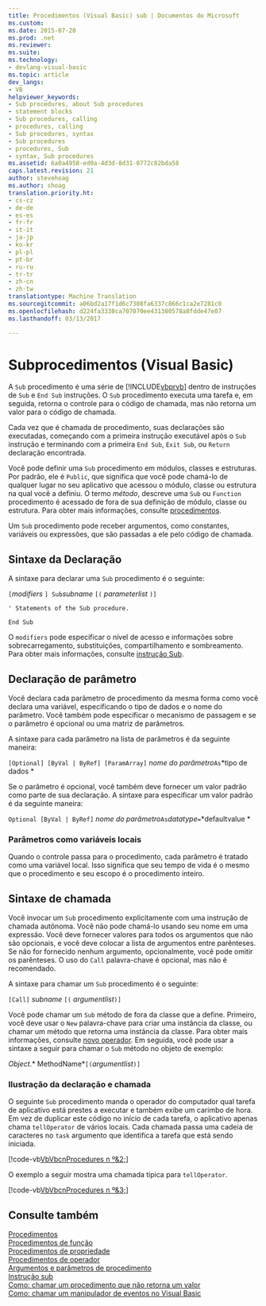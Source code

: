 ```yaml
---
title: Procedimentos (Visual Basic) sub | Documentos do Microsoft
ms.custom: 
ms.date: 2015-07-20
ms.prod: .net
ms.reviewer: 
ms.suite: 
ms.technology:
- devlang-visual-basic
ms.topic: article
dev_langs:
- VB
helpviewer_keywords:
- Sub procedures, about Sub procedures
- statement blocks
- Sub procedures, calling
- procedures, calling
- Sub procedures, syntax
- Sub procedures
- procedures, Sub
- syntax, Sub procedures
ms.assetid: 6a0a4958-ed0a-4d3d-8d31-0772c82bda58
caps.latest.revision: 21
author: stevehoag
ms.author: shoag
translation.priority.ht:
- cs-cz
- de-de
- es-es
- fr-fr
- it-it
- ja-jp
- ko-kr
- pl-pl
- pt-br
- ru-ru
- tr-tr
- zh-cn
- zh-tw
translationtype: Machine Translation
ms.sourcegitcommit: a06bd2a17f1d6c7308fa6337c866c1ca2e7281c0
ms.openlocfilehash: d224fa3338ca707070ee431380578a8fdde47e07
ms.lasthandoff: 03/13/2017

---
```

# <a name="sub-procedures-visual-basic"></a>Subprocedimentos (Visual Basic)
A `Sub` procedimento é uma série de [!INCLUDE[vbprvb](../../../../csharp/programming-guide/concepts/linq/includes/vbprvb_md.md)] dentro de instruções de `Sub` e `End Sub` instruções. O `Sub` procedimento executa uma tarefa e, em seguida, retorna o controle para o código de chamada, mas não retorna um valor para o código de chamada.  
  
 Cada vez que é chamada de procedimento, suas declarações são executadas, começando com a primeira instrução executável após o `Sub` instrução e terminando com a primeira `End Sub`, `Exit Sub`, ou `Return` declaração encontrada.  
  
 Você pode definir uma `Sub` procedimento em módulos, classes e estruturas. Por padrão, ele é `Public`, que significa que você pode chamá-lo de qualquer lugar no seu aplicativo que acessou o módulo, classe ou estrutura na qual você a definiu. O termo *método*, descreve uma `Sub` ou `Function` procedimento é acessado de fora de sua definição de módulo, classe ou estrutura. Para obter mais informações, consulte [procedimentos](./index.md).  
  
 Um `Sub` procedimento pode receber argumentos, como constantes, variáveis ou expressões, que são passadas a ele pelo código de chamada.  
  
## <a name="declaration-syntax"></a>Sintaxe da Declaração  
 A sintaxe para declarar uma `Sub` procedimento é o seguinte:  
  
 `[`*modifiers* `] Sub`*subname* `[(` *parameterlist*  `)]`  
  
 `' Statements of the Sub procedure.`  
  
 `End Sub`  
  
 O `modifiers` pode especificar o nível de acesso e informações sobre sobrecarregamento, substituições, compartilhamento e sombreamento. Para obter mais informações, consulte [instrução Sub](../../../../visual-basic/language-reference/statements/sub-statement.md).  
  
## <a name="parameter-declaration"></a>Declaração de parâmetro  
 Você declara cada parâmetro de procedimento da mesma forma como você declara uma variável, especificando o tipo de dados e o nome do parâmetro. Você também pode especificar o mecanismo de passagem e se o parâmetro é opcional ou uma matriz de parâmetros.  
  
 A sintaxe para cada parâmetro na lista de parâmetros é da seguinte maneira:  
  
 `[Optional] [ByVal | ByRef] [ParamArray]`  *nome do parâmetro*`As`*tipo de dados    *  
  
 Se o parâmetro é opcional, você também deve fornecer um valor padrão como parte de sua declaração. A sintaxe para especificar um valor padrão é da seguinte maneira:  
  
 `Optional [ByVal | ByRef]`  *nome do parâmetro*`As`*datatype*`=`*defaultvalue        *  
  
### <a name="parameters-as-local-variables"></a>Parâmetros como variáveis locais  
 Quando o controle passa para o procedimento, cada parâmetro é tratado como uma variável local. Isso significa que seu tempo de vida é o mesmo que o procedimento e seu escopo é o procedimento inteiro.  
  
## <a name="calling-syntax"></a>Sintaxe de chamada  
 Você invocar um `Sub` procedimento explicitamente com uma instrução de chamada autônoma. Você não pode chamá-lo usando seu nome em uma expressão. Você deve fornecer valores para todos os argumentos que não são opcionais, e você deve colocar a lista de argumentos entre parênteses. Se não for fornecido nenhum argumento, opcionalmente, você pode omitir os parênteses. O uso do `Call` palavra-chave é opcional, mas não é recomendado.  
  
 A sintaxe para chamar um `Sub` procedimento é o seguinte:  
  
 `[Call]`  *subname* `[(` *argumentlist*`)]`  
  
 Você pode chamar um `Sub` método de fora da classe que a define. Primeiro, você deve usar o `New` palavra-chave para criar uma instância da classe, ou chamar um método que retorna uma instância da classe. Para obter mais informações, consulte [novo operador](../../../../visual-basic/language-reference/operators/new-operator.md). Em seguida, você pode usar a sintaxe a seguir para chamar o `Sub` método no objeto de exemplo:  
  
 *Object*.* MethodName*`[(`*argumentlist*`)]`  
  
### <a name="illustration-of-declaration-and-call"></a>Ilustração da declaração e chamada  
 O seguinte `Sub` procedimento manda o operador do computador qual tarefa de aplicativo está prestes a executar e também exibe um carimbo de hora. Em vez de duplicar este código no início de cada tarefa, o aplicativo apenas chama `tellOperator` de vários locais. Cada chamada passa uma cadeia de caracteres no `task` argumento que identifica a tarefa que está sendo iniciada.  
  
 [!code-vb[VbVbcnProcedures n º&2;](./codesnippet/VisualBasic/sub-procedures_1.vb)]  
  
 O exemplo a seguir mostra uma chamada típica para `tellOperator`.  
  
 [!code-vb[VbVbcnProcedures n º&3;](./codesnippet/VisualBasic/sub-procedures_2.vb)]  
  
## <a name="see-also"></a>Consulte também  
 [Procedimentos](./index.md)   
 [Procedimentos de função](./function-procedures.md)   
 [Procedimentos de propriedade](./property-procedures.md)   
 [Procedimentos de operador](./operator-procedures.md)   
 [Argumentos e parâmetros de procedimento](./procedure-parameters-and-arguments.md)   
 [Instrução sub](../../../../visual-basic/language-reference/statements/sub-statement.md)   
 [Como: chamar um procedimento que não retorna um valor](./how-to-call-a-procedure-that-does-not-return-a-value.md)   
 [Como: chamar um manipulador de eventos no Visual Basic](./how-to-call-an-event-handler.md)

